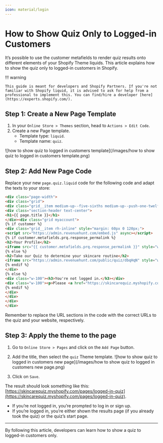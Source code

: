 ```yaml
---
icon: material/login
---
```


# How to Show Quiz Only to Logged-in Customers

It’s possible to use the customer metafields to render quiz results onto different elements of your Shopify Theme liquids. This article explains how to show the quiz only to logged-in customers in Shopify.

!!! warning

    This guide is meant for developers and Shopify Partners. If you're not familiar with Shopify liquid, it is advised to ask for help from a professional to implement this. You can find/hire a developer [here](https://experts.shopify.com/).

## Step 1: Create a New Page Template

1. In your `Online Store > Themes` section, head to `Actions > Edit Code`.
2. Create a new Page template. 
    - Template type: `liquid`. 
    - Template name: `quiz`.

![how to show quiz to logged in customers template](/images/how to show quiz to logged in customers template.png)

## Step 2: Add New Page Code

Replace your new `page.quiz.liquid` code for the following code and adapt the texts to your store:

```html
<div class="page-width">
<div class="grid">
<div class="grid__item medium-up--five-sixths medium-up--push-one-twelfth">
<div class="section-header text-center">
<h1>{{ page.title }}</h1>
</div><div class="grid myaccount">
{% if customer %}
<div class="grid__item rh-inline" style="margin: 60px 0 120px;">
<script src="https://admin.revenuehunt.com/embed.js" async></script>
{% if customer.metafields.prq.response_permalink %}
<h2>Your Profile</h2>
<iframe src="{{ customer.metafields.prq.response_permalink }}" style="width:100%; border: none; margin-bottom: 30px; position: absolute; left: 0;" />
{% else %}
<h2>Take our Quiz to determine your skincare routine</h2>
<iframe src="https://admin.revenuehunt.com/public/quiz/dbqHqN" style="width:100%; border: none; margin-bottom: 30px; position: absolute; left: 0;" />
{% endif %}
</div>
{% else %}
<div class="w-100"><h3>You're not logged in.</h3></div>
<div class="w-100"><p>Please <a href="https://skincarequiz.myshopify.com/account/login">log in</a> or <a href="https://skincarequiz.myshopify.com/account/register">sign up</a> to take the quiz.</p></div>
{% endif %}
</div>
</div>
</div>
</div>
```

Remember to replace the URL sections in the code with the correct URLs to the quiz and your website, respectively.

## Step 3: Apply the theme to the page

1. Go to `Online Store > Pages` and click on the `Add Page` button. 
2. Add the title, then select the `quiz` Theme template.
    ![how to show quiz to logged in customers new page](/images/how to show quiz to logged in customers new page.png)

3. Click on `Save`.

The result should look something like this: [https://skincarequiz.myshopify.com/pages/logged-in-quiz](https://skincarequiz.myshopify.com/pages/logged-in-quiz). 

- If you’re not logged in, you’re prompted to log in or sign up. 
- If you’re logged in, you’re either shown the results page (if you already took the quiz) or the quiz’s start page.

---
By following this article, developers can learn how to show a quiz to logged-in customers only.
